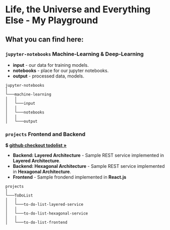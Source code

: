 # Life, the Universe and Everything Else - My Playground
## **What you can find here:**

### `jupyter-notebooks` Machine-Learning & Deep-Learning

* **input** - our data for training models.
* **notebooks** - place for our jupyter notebooks.
* **output** - processed data, models.

```
jupyter-notebooks
│
└───machine-learning 
│   │
│   └───input
│   │
│   └───notebooks
│   │
│   └───output
```
### `projects` Frontend and Backend

<b>$ [github checkout todolist »](https://github.com/LukSroczynski/playgrounds/tree/master/projects/ToDoList)</b>

 * **Backend: Layered Architecture** - Sample REST service implemented in <b>Layered Architecture</b>.
 * **Backend: Hexagonal Architecture** - Sample REST service implemented in <b>Hexagonal Architecture</b>. 
 * **Frontend** - Sample frondend implemented in <b>React.js</b>

```
projects 
│
└───ToDoList
│   │
│   └───to-do-list-layered-service
│   │
│   └───to-do-list-hexagonal-service
│   │
│   └───to-do-list-frontend
```
